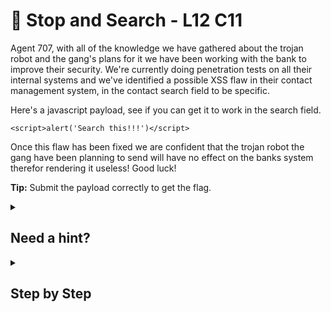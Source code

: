 # 🔎 Stop and Search - L12 C11

Agent 707, with all of the knowledge we have gathered about the trojan robot and the gang's plans for it we have been working with the bank to improve their security. We're currently doing penetration tests on all their internal systems and we've identified a possible XSS flaw in their contact management system, in the contact search field to be specific.

Here's a javascript payload, see if you can get it to work in the search field.

`<script>alert('Search this!!!')</script>`

Once this flaw has been fixed we are confident that the trojan robot the gang have been planning to send will have no effect on the banks system therefor rendering it useless! Good luck!

**Tip:** Submit the payload correctly to get the flag.

<details><summary>

## Need a hint?</summary>

```txt
💡 Hint: This page is filtered to prevent normal XSS but you should be able to hex encode the payload.
   Don't forget to browser encode it too!
```

</details>

<details><summary>

## Step by Step</summary>

- If you use a [hex encoder](https://www.convertstring.com/EncodeDecode/HexEncode) to transform the original payload, it will go through the filter.
- Type and enter the following:
  - `3C7363726970743E616C6572742827536561726368207468697321212127293C2F7363726970743E`
- After dismissing the alert, you should get the flag.

`flag: 1if06H1L7NJ9xPUy14me`

</details>
